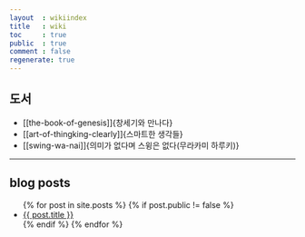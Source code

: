 ```yaml
---
layout  : wikiindex
title   : wiki
toc     : true
public  : true
comment : false
regenerate: true
---
```


## 도서

* [[the-book-of-genesis]]{창세기와 만나다}
* [[art-of-thingking-clearly]]{스마트한 생각들}
* [[swing-wa-nai]]{의미가 없다며 스윙은 없다(무라카미 하루키)}

---

## blog posts
<div>
    <ul>
{% for post in site.posts %}
    {% if post.public != false %}
        <li>
            <a class="post-link" href="{{ post.url | prepend: site.baseurl }}">
                {{ post.title }}
            </a>
        </li>
    {% endif %}
{% endfor %}
    </ul>
</div>


